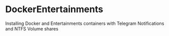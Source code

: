 # DockerEntertainments
Installing Docker and Entertainments containers with Telegram Notifications and NTFS Volume shares
